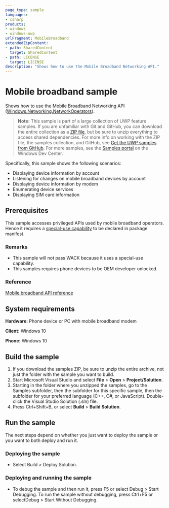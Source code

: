 ```yaml
---
page_type: sample
languages:
- csharp
products:
- windows
- windows-uwp
urlFragment: MobileBroadband
extendedZipContent:
- path: SharedContent
  target: SharedContent
- path: LICENSE
  target: LICENSE
description: "Shows how to use the Mobile Broadband Networking API."
---
```


<!---
  category: NetworkingAndWebServices 
  samplefwlink: http://go.microsoft.com/fwlink/p/?LinkId=620572
--->

# Mobile broadband sample

Shows how to use the Mobile Broadband Networking API 
([Windows.Networking.NetworkOperators](https://msdn.microsoft.com/library/windows/apps/windows.networking.networkoperators.aspx)). 

> **Note:** This sample is part of a large collection of UWP feature samples. 
> If you are unfamiliar with Git and GitHub, you can download the entire collection as a 
> [ZIP file](https://github.com/Microsoft/Windows-universal-samples/archive/master.zip), but be 
> sure to unzip everything to access shared dependencies. For more info on working with the ZIP file, 
> the samples collection, and GitHub, see [Get the UWP samples from GitHub](https://aka.ms/ovu2uq). 
> For more samples, see the [Samples portal](https://aka.ms/winsamples) on the Windows Dev Center. 

Specifically, this sample shows the following scenarios:
- Displaying device information by account
- Listening for changes on mobile broadband devices by account
- Displaying device information by modem
- Enumerating device services
- Displaying SIM card information

## Prerequisites

This sample accesses privileged APIs used by mobile broadband operators.
Hence it requires a [special-use capability](https://msdn.microsoft.com/library/windows/apps/mt270968#special_and_restricted_capabilities)
to be declared in package manifest.

### Remarks

- This sample will not pass WACK because it uses a special-use capability.
- This samples requires phone devices to be OEM developer unlocked.

### Reference

[Mobile broadband API reference](https://msdn.microsoft.com/library/windows/apps/windows.networking.networkoperators.aspx)

## System requirements

**Hardware:** Phone device or PC with mobile broadband modem

**Client:** Windows 10 

**Phone:** Windows 10

## Build the sample

1. If you download the samples ZIP, be sure to unzip the entire archive, not just the folder with the sample you want to build. 
2. Start Microsoft Visual Studio and select **File** \> **Open** \> **Project/Solution**.
3. Starting in the folder where you unzipped the samples, go to the Samples subfolder, then the subfolder for this specific sample, then the subfolder for your preferred language (C++, C#, or JavaScript). Double-click the Visual Studio Solution (.sln) file.
4. Press Ctrl+Shift+B, or select **Build** \> **Build Solution**.

## Run the sample

The next steps depend on whether you just want to deploy the sample or you want to both deploy and run it.

### Deploying the sample

- Select Build > Deploy Solution. 

### Deploying and running the sample

- To debug the sample and then run it, press F5 or select Debug >  Start Debugging. To run the sample without debugging, press Ctrl+F5 or selectDebug > Start Without Debugging. 

